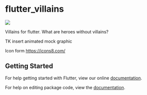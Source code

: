 # flutter_villains

![](https://github.com/Norbert515/flutter_villains/blob/master/assets/icons8-joker-suicide-squad-96.png)

Villains for flutter. What are heroes without villains?

TK insert animated mock graphic




Icon form https://icons8.com/ 

## Getting Started

For help getting started with Flutter, view our online [documentation](https://flutter.io/).

For help on editing package code, view the [documentation](https://flutter.io/developing-packages/).
